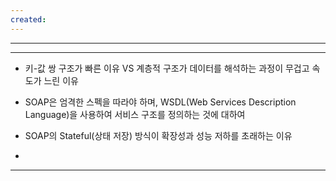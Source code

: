 ```yaml
---
created:
---
```


---


---

- 키-값 쌍 구조가 빠른 이유 VS 계층적 구조가 데이터를 해석하는 과정이 무겁고 속도가 느린 이유

- SOAP은 엄격한 스펙을 따라야 하며, WSDL(Web Services Description Language)을 사용하여 서비스 구조를 정의하는 것에 대하여

- SOAP의 Stateful(상태 저장) 방식이 확장성과 성능 저하를 초래하는 이유

- 
---